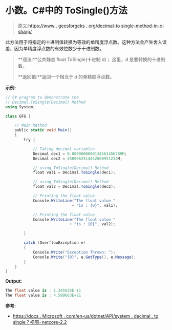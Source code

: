 # 小数。C#中的 ToSingle()方法

> 原文:[https://www . geesforgeks . org/decimal-to single-method-in-c-sharp/](https://www.geeksforgeeks.org/decimal-tosingle-method-in-c-sharp/)

此方法用于将指定的十进制值转换为等效的单精度浮点数。这种方法会产生舍入误差，因为单精度浮点数的有效位数少于十进制数。

> **语法:**公共静态 float ToSingle(十进制 d)；
> 这里，d 是要转换的十进制数。
> 
> **返回值:**返回一个相当于 *d* 的单精度浮点数。

**示例:**

```cs
// C# program to demonstrate the
// Decimal.ToSingle(Decimal) Method
using System;

class GFG {

    // Main Method
    public static void Main()
    {
        try {

            // Taking decimal variables
            Decimal dec1 = 0.0000000000134563456789M;
            Decimal dec2 = 4589662514452860951234M;

            // using ToSingle(Decimal) Method
            float val1 = Decimal.ToSingle(dec1);

            // using ToSingle(Decimal) Method
            float val2 = Decimal.ToSingle(dec2);

            // Printing the float value
            Console.WriteLine("The float value "
                             + "is : {0}", val1);

            // Printing the float value
            Console.WriteLine("The float value "
                            + "is : {0}", val2);

        }

        catch (OverflowException e) 
        {
            Console.Write("Exception Thrown: ");
            Console.Write("{0}", e.GetType(), e.Message);
        }
    }
}
```

**Output:**

```cs
The float value is : 1.345635E-11
The float value is : 4.589663E+21

```

**参考:**

*   [https://docs . Microsoft . com/en-us/dotnet/API/system . decimal . to single？视图=netcore-2.2](https://docs.microsoft.com/en-us/dotnet/api/system.decimal.tosingle?view=netcore-2.2)